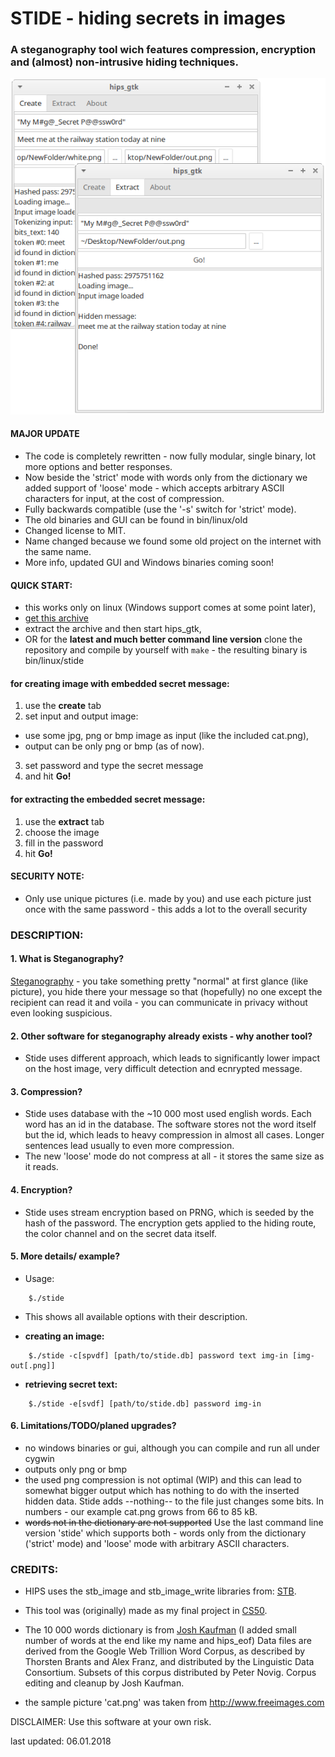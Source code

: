 #	STIDE - hiding secrets in images
###	A steganography tool wich features compression, encryption and (almost) non-intrusive hiding techniques.

<img src="media/hips.png" alt="hips screenshots" />

#### MAJOR UPDATE
- The code is completely rewritten - now fully modular, single binary, lot more options and better responses.
- Now beside the 'strict' mode with words only from the dictionary we added support of 'loose' mode - which accepts arbitrary ASCII characters for input, at the cost of compression.
- Fully backwards compatible (use the '-s' switch for 'strict' mode).
- The old binaries and GUI can be found in bin/linux/old
- Changed license to MIT.
- Name changed because we found some old project on the internet with the same name.
- More info, updated GUI and Windows binaries coming soon!

#### QUICK START:
- this works only on linux (Windows support comes at some point later),
- [get this archive](https://github.com/vlzware/HIPS-steganography-tool/blob/master/releases/hips_bin_1.0.0.tar.gz)
- extract the archive and then start hips_gtk,
- OR for the **latest and much better command line version** clone the repository and compile by yourself with `make` - the resulting binary is bin/linux/stide
#### for creating image with embedded secret message:
1. use the **create** tab
2. set input and output image:
* 	use some jpg, png or bmp image as input (like the included cat.png),
* 	output can be only png or bmp (as of now).
3. set password and type the secret message
4. and hit **Go!**

#### for extracting the embedded secret message:
1. use the **extract** tab
2. choose the image
3. fill in the password
4. hit **Go!**

#### SECURITY NOTE:
- Only use unique pictures (i.e. made by you) and use each picture just once with the same password - this adds a lot to the overall security

### DESCRIPTION:

#### 1. What is Steganography?
[Steganography](https://en.wikipedia.org/wiki/Steganography) - you take something pretty "normal" at first glance 
(like picture), you hide there your message so that (hopefully) no one except the recipient can read it and voila - 
you can communicate in privacy without even looking suspicious.

#### 2. Other software for steganography already exists - why another tool?
- Stide uses different approach, which leads to significantly lower impact on the host image, very difficult detection and ecnrypted message.

#### 3. Compression?
- Stide uses database with the ~10 000 most used english words. Each word has an id in the database. The software stores not the word itself but the id, which leads to heavy compression in almost all cases. Longer sentences lead usually to even more compression.
- The new 'loose' mode do not compress at all - it stores the same size as it reads.

#### 4. Encryption?
- Stide uses stream encryption based on PRNG, which is seeded by the hash of the password. The encryption gets applied to the hiding route, the color channel and on the secret data itself.

#### 5. More details/ example?
* Usage:
```
    $./stide
```
- This shows all available options with their description.

* **creating an image:**
```
    $./stide -c[spvdf] [path/to/stide.db] password text img-in [img-out[.png]]
```

* **retrieving secret text:**
```
    $./stide -e[svdf] [path/to/stide.db] password img-in
```

#### 6. Limitations/TODO/planed upgrades?
* no windows binaries or gui, although you can compile and run all under cygwin
* outputs only png or bmp
* the used png compression is not optimal (WIP) and this can lead to somewhat bigger output
which has nothing to do with the inserted hidden data. Stide adds --nothing-- to the file just changes some bits.
In numbers - our example cat.png grows from 66 to 85 kB.
* ~~words not in the dictionary are not supported~~ Use the last command line version 'stide' which supports both - words only from the dictionary ('strict' mode) and 'loose' mode with arbitrary ASCII characters.
	
### CREDITS:

* HIPS uses the stb_image and stb_image_write libraries from: [STB](https://github.com/nothings/stb/).

* This tool was (originally) made as my final project in [CS50](https://www.edx.org/course/introduction-computer-science-harvardx-cs50x).

* The 10 000 words dictionary is from [Josh Kaufman](https://github.com/first20hours/google-10000-english) (I added small number of words at the end like my name and hips_eof) Data files are derived from the Google Web Trillion Word Corpus, as described by Thorsten Brants and Alex Franz, and distributed by the Linguistic Data Consortium. Subsets of this corpus distributed by Peter Novig. Corpus editing and cleanup by Josh Kaufman.

* the sample picture 'cat.png' was taken from http://www.freeimages.com

DISCLAIMER:
 Use this software at your own risk.


last updated: 06.01.2018
